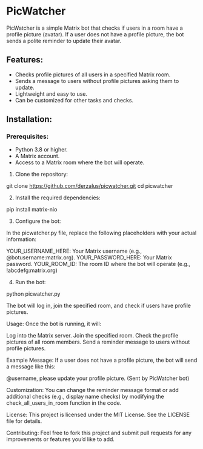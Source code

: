 # PicWatcher

PicWatcher is a simple Matrix bot that checks if users in a room have a profile picture (avatar). If a user does not have a profile picture, the bot sends a polite reminder to update their avatar.

## Features:
- Checks profile pictures of all users in a specified Matrix room.
- Sends a message to users without profile pictures asking them to update.
- Lightweight and easy to use.
- Can be customized for other tasks and checks.

## Installation:

### Prerequisites:
- Python 3.8 or higher.
- A Matrix account.
- Access to a Matrix room where the bot will operate.

1. Clone the repository:

git clone https://github.com/derzalus/picwatcher.git
cd picwatcher


2. Install the required dependencies:

pip install matrix-nio

3. Configure the bot:

In the picwatcher.py file, replace the following placeholders with your actual information:

YOUR_USERNAME_HERE: Your Matrix username (e.g., @botusername:matrix.org).
YOUR_PASSWORD_HERE: Your Matrix password.
YOUR_ROOM_ID: The room ID where the bot will operate (e.g., !abcdefg:matrix.org)

4. Run the bot:

python picwatcher.py

The bot will log in, join the specified room, and check if users have profile pictures.

Usage:
Once the bot is running, it will:

Log into the Matrix server.
Join the specified room.
Check the profile pictures of all room members.
Send a reminder message to users without profile pictures.

Example Message:
If a user does not have a profile picture, the bot will send a message like this:

@username, please update your profile picture. (Sent by PicWatcher bot)

Customization:
You can change the reminder message format or add additional checks (e.g., display name checks) by modifying the check_all_users_in_room function in the code.

License:
This project is licensed under the MIT License. See the LICENSE file for details.

Contributing:
Feel free to fork this project and submit pull requests for any improvements or features you’d like to add.
